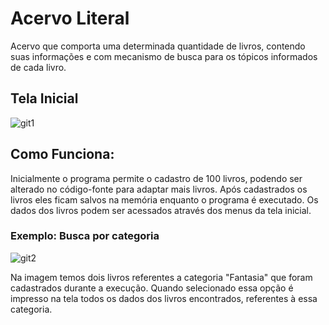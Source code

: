 # Acervo Literal
Acervo que comporta uma determinada quantidade de livros, contendo suas informações e com mecanismo de busca para os tópicos informados de cada livro.

## Tela Inicial
![git1](https://user-images.githubusercontent.com/83299080/116479070-77c4ba00-a855-11eb-923f-338a9dcbdcf7.png)

## Como Funciona:

Inicialmente o programa permite o cadastro de 100 livros, podendo ser alterado no código-fonte para adaptar mais livros.
Após cadastrados os livros eles ficam salvos na memória enquanto o programa é executado. Os dados dos livros podem ser acessados através dos menus da tela inicial.

### Exemplo: Busca por categoria

![git2](https://user-images.githubusercontent.com/83299080/116480589-f7538880-a857-11eb-9d8f-64a2b53186b9.png)

Na imagem temos dois livros referentes a categoria "Fantasia" que foram cadastrados durante a execução. Quando selecionado essa opção é impresso na tela todos os dados dos livros encontrados, referentes à essa categoria.
